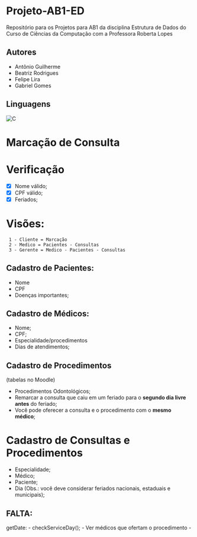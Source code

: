 # Projeto-AB1-ED
Repositório para os Projetos para AB1 da disciplina Estrutura de Dados do Curso de Ciências da Computação com a Professora Roberta Lopes
  

## Autores
- Antônio Guilherme
- Beatriz Rodrigues
- Felipe Lira
- Gabriel Gomes

## Linguagens

![C](https://img.shields.io/badge/c-%2300599C.svg?style=for-the-badge&logo=c&logoColor=white)

# Marcação de Consulta

# Verificação
- [x] Nome válido;
- [x] CPF válido;
- [x] Feriados;

# Visões:
     1 - Cliente = Marcação
     2 - Medico = Pacientes - Consultas
     3 - Gerente = Medico - Pacientes - Consultas
    
## Cadastro de Pacientes:
- Nome
- CPF 
- Doenças importantes;

## Cadastro de Médicos:
- Nome;
- CPF;
- Especialidade/procedimentos
- Dias de atendimentos;

## Cadastro de Procedimentos
(tabelas no Moodle)
- Procedimentos Odontológicos;
- Remarcar a consulta que caiu em um feriado para o **segundo dia livre antes** do feriado;
- Você pode oferecer a consulta e o procedimento com o **mesmo médico**;

# Cadastro de Consultas e Procedimentos
- Especialidade;
- Médico;
- Paciente;
- Dia (Obs.: você deve considerar feriados nacionais, estaduais e municipais);



## FALTA:
getDate:
     - checkServiceDay();
     - Ver médicos que ofertam o procedimento
     - 